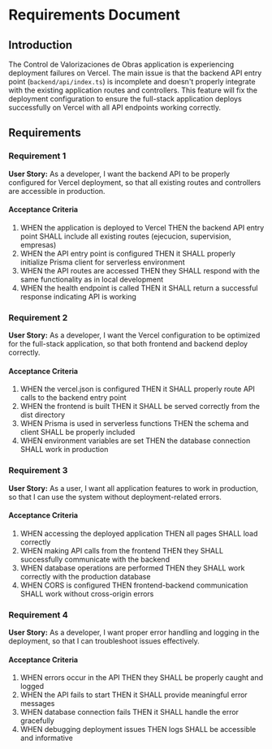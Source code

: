 # Requirements Document

## Introduction

The Control de Valorizaciones de Obras application is experiencing deployment failures on Vercel. The main issue is that the backend API entry point (`backend/api/index.ts`) is incomplete and doesn't properly integrate with the existing application routes and controllers. This feature will fix the deployment configuration to ensure the full-stack application deploys successfully on Vercel with all API endpoints working correctly.

## Requirements

### Requirement 1

**User Story:** As a developer, I want the backend API to be properly configured for Vercel deployment, so that all existing routes and controllers are accessible in production.

#### Acceptance Criteria

1. WHEN the application is deployed to Vercel THEN the backend API entry point SHALL include all existing routes (ejecucion, supervision, empresas)
2. WHEN the API entry point is configured THEN it SHALL properly initialize Prisma client for serverless environment
3. WHEN the API routes are accessed THEN they SHALL respond with the same functionality as in local development
4. WHEN the health endpoint is called THEN it SHALL return a successful response indicating API is working

### Requirement 2

**User Story:** As a developer, I want the Vercel configuration to be optimized for the full-stack application, so that both frontend and backend deploy correctly.

#### Acceptance Criteria

1. WHEN the vercel.json is configured THEN it SHALL properly route API calls to the backend entry point
2. WHEN the frontend is built THEN it SHALL be served correctly from the dist directory
3. WHEN Prisma is used in serverless functions THEN the schema and client SHALL be properly included
4. WHEN environment variables are set THEN the database connection SHALL work in production

### Requirement 3

**User Story:** As a user, I want all application features to work in production, so that I can use the system without deployment-related errors.

#### Acceptance Criteria

1. WHEN accessing the deployed application THEN all pages SHALL load correctly
2. WHEN making API calls from the frontend THEN they SHALL successfully communicate with the backend
3. WHEN database operations are performed THEN they SHALL work correctly with the production database
4. WHEN CORS is configured THEN frontend-backend communication SHALL work without cross-origin errors

### Requirement 4

**User Story:** As a developer, I want proper error handling and logging in the deployment, so that I can troubleshoot issues effectively.

#### Acceptance Criteria

1. WHEN errors occur in the API THEN they SHALL be properly caught and logged
2. WHEN the API fails to start THEN it SHALL provide meaningful error messages
3. WHEN database connection fails THEN it SHALL handle the error gracefully
4. WHEN debugging deployment issues THEN logs SHALL be accessible and informative